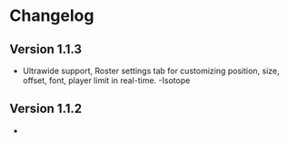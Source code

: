 # Changelog

## Version 1.1.3
- Ultrawide support, Roster settings tab for customizing position, size, offset, font, player limit in real-time. -Isotope

## Version 1.1.2
- 